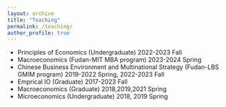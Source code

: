 ```yaml
---
layout: archive
title: "Teaching"
permalink: /teaching/
author_profile: true
---
```

* Principles of Economics (Undergraduate) 2022-2023 Fall
* Macroeconomics (Fudan-MIT MBA program) 2023-2024 Spring
* Chinese Business Environment and Multinational Strategy (Fudan-LBS GMIM program) 2019-2022 Spring, 2022-2023 Fall
* Emprical IO (Graduate) 2017-2023 Fall
* Macroeconomics (Graduate) 2018,2019,2021 Spring
* Microeconomics (Undergraduate) 2018, 2019 Spring


